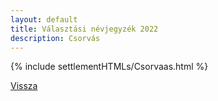 ```yaml
---
layout: default
title: Választási névjegyzék 2022
description: Csorvás
---
```


{% include settlementHTMLs/Csorvaas.html %}

[Vissza](./)